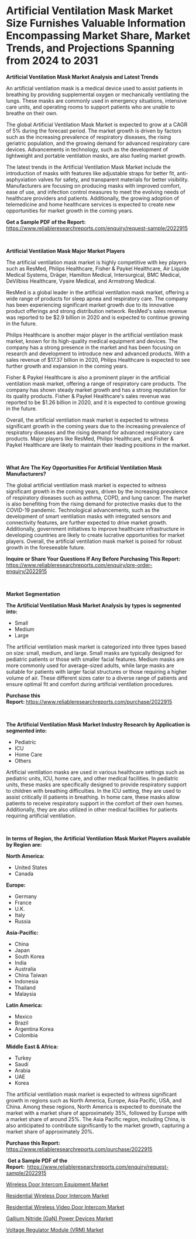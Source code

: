 <p><h1>Artificial Ventilation Mask Market Size Furnishes Valuable Information Encompassing Market Share, Market Trends, and Projections Spanning from 2024 to 2031</h1></p><p><strong>Artificial Ventilation Mask Market Analysis and Latest Trends</strong></p>
<p><p>An artificial ventilation mask is a medical device used to assist patients in breathing by providing supplemental oxygen or mechanically ventilating the lungs. These masks are commonly used in emergency situations, intensive care units, and operating rooms to support patients who are unable to breathe on their own.</p><p>The global Artificial Ventilation Mask Market is expected to grow at a CAGR of 5% during the forecast period. The market growth is driven by factors such as the increasing prevalence of respiratory diseases, the rising geriatric population, and the growing demand for advanced respiratory care devices. Advancements in technology, such as the development of lightweight and portable ventilation masks, are also fueling market growth.</p><p>The latest trends in the Artificial Ventilation Mask Market include the introduction of masks with features like adjustable straps for better fit, anti-asphyxiation valves for safety, and transparent materials for better visibility. Manufacturers are focusing on producing masks with improved comfort, ease of use, and infection control measures to meet the evolving needs of healthcare providers and patients. Additionally, the growing adoption of telemedicine and home healthcare services is expected to create new opportunities for market growth in the coming years.</p></p>
<p><strong>Get a Sample PDF of the Report:&nbsp;</strong> <a href="https://www.reliableresearchreports.com/enquiry/request-sample/2022915">https://www.reliableresearchreports.com/enquiry/request-sample/2022915</a></p>
<p>&nbsp;</p>
<p><strong>Artificial Ventilation Mask Major Market Players</strong></p>
<p><p>The artificial ventilation mask market is highly competitive with key players such as ResMed, Philips Healthcare, Fisher & Paykel Healthcare, Air Liquide Medical Systems, Dräger, Hamilton Medical, Intersurgical, BMC Medical, DeVilbiss Healthcare, Vyaire Medical, and Armstrong Medical.</p><p>ResMed is a global leader in the artificial ventilation mask market, offering a wide range of products for sleep apnea and respiratory care. The company has been experiencing significant market growth due to its innovative product offerings and strong distribution network. ResMed's sales revenue was reported to be $2.9 billion in 2020 and is expected to continue growing in the future.</p><p>Philips Healthcare is another major player in the artificial ventilation mask market, known for its high-quality medical equipment and devices. The company has a strong presence in the market and has been focusing on research and development to introduce new and advanced products. With a sales revenue of $17.37 billion in 2020, Philips Healthcare is expected to see further growth and expansion in the coming years.</p><p>Fisher & Paykel Healthcare is also a prominent player in the artificial ventilation mask market, offering a range of respiratory care products. The company has shown steady market growth and has a strong reputation for its quality products. Fisher & Paykel Healthcare's sales revenue was reported to be $1.26 billion in 2020, and it is expected to continue growing in the future.</p><p>Overall, the artificial ventilation mask market is expected to witness significant growth in the coming years due to the increasing prevalence of respiratory diseases and the rising demand for advanced respiratory care products. Major players like ResMed, Philips Healthcare, and Fisher & Paykel Healthcare are likely to maintain their leading positions in the market.</p></p>
<p>&nbsp;</p>
<p><strong>What Are The Key Opportunities For Artificial Ventilation Mask Manufacturers?</strong></p>
<p><p>The global artificial ventilation mask market is expected to witness significant growth in the coming years, driven by the increasing prevalence of respiratory diseases such as asthma, COPD, and lung cancer. The market is also benefiting from the rising demand for protective masks due to the COVID-19 pandemic. Technological advancements, such as the development of smart ventilation masks with integrated sensors and connectivity features, are further expected to drive market growth. Additionally, government initiatives to improve healthcare infrastructure in developing countries are likely to create lucrative opportunities for market players. Overall, the artificial ventilation mask market is poised for robust growth in the foreseeable future.</p></p>
<p><strong>Inquire or Share Your Questions If Any Before Purchasing This Report:</strong> <a href="https://www.reliableresearchreports.com/enquiry/pre-order-enquiry/2022915">https://www.reliableresearchreports.com/enquiry/pre-order-enquiry/2022915</a></p>
<p>&nbsp;</p>
<p><strong>Market Segmentation</strong></p>
<p><strong>The Artificial Ventilation Mask Market Analysis by types is segmented into:</strong></p>
<p><ul><li>Small</li><li>Medium</li><li>Large</li></ul></p>
<p><p>The artificial ventilation mask market is categorized into three types based on size: small, medium, and large. Small masks are typically designed for pediatric patients or those with smaller facial features. Medium masks are more commonly used for average-sized adults, while large masks are suitable for patients with larger facial structures or those requiring a higher volume of air. These different sizes cater to a diverse range of patients and ensure optimal fit and comfort during artificial ventilation procedures.</p></p>
<p><strong>Purchase this Report:&nbsp;</strong><a href="https://www.reliableresearchreports.com/purchase/2022915">https://www.reliableresearchreports.com/purchase/2022915</a></p>
<p>&nbsp;</p>
<p><strong>The Artificial Ventilation Mask Market Industry Research by Application is segmented into:</strong></p>
<p><ul><li>Pediatric</li><li>ICU</li><li>Home Care</li><li>Others</li></ul></p>
<p><p>Artificial ventilation masks are used in various healthcare settings such as pediatric units, ICU, home care, and other medical facilities. In pediatric units, these masks are specifically designed to provide respiratory support to children with breathing difficulties. In the ICU setting, they are used to assist critically ill patients in breathing. In home care, these masks allow patients to receive respiratory support in the comfort of their own homes. Additionally, they are also utilized in other medical facilities for patients requiring artificial ventilation.</p></p>
<p>&nbsp;</p>
<p><strong>In terms of Region, the Artificial Ventilation Mask Market Players available by Region are:</strong></p>
<p>
    <p> <strong> North America: </strong>
        <ul>
            <li>United States</li>
            <li>Canada</li>
        </ul>
        </p> 
    <p> <strong> Europe: </strong>
        <ul>
            <li>Germany</li>
            <li>France</li>
            <li>U.K.</li>
            <li>Italy</li>
            <li>Russia</li>
        </ul>
        </p> 
    <p> <strong> Asia-Pacific: </strong>
        <ul>
            <li>China</li>
            <li>Japan</li>
            <li>South Korea</li>
            <li>India</li>
            <li>Australia</li>
            <li>China Taiwan</li>
            <li>Indonesia</li>
            <li>Thailand</li>
            <li>Malaysia</li>
        </ul>
        </p> 
    <p> <strong> Latin America: </strong>
        <ul>
            <li>Mexico</li>
            <li>Brazil</li>
            <li>Argentina Korea</li>
            <li>Colombia</li>
        </ul>
        </p> 
    <p> <strong> Middle East & Africa: </strong>
        <ul>
            <li>Turkey</li>
            <li>Saudi</li>
            <li>Arabia</li>
            <li>UAE</li>
            <li>Korea</li>
        </ul>
    </p>
    </p>
<p><p>The artificial ventilation mask market is expected to witness significant growth in regions such as North America, Europe, Asia Pacific, USA, and China. Among these regions, North America is expected to dominate the market with a market share of approximately 35%, followed by Europe with a market share of around 25%. The Asia Pacific region, including China, is also anticipated to contribute significantly to the market growth, capturing a market share of approximately 20%.</p></p>
<p><strong>Purchase this Report: </strong><a href="https://www.reliableresearchreports.com/purchase/2022915">https://www.reliableresearchreports.com/purchase/2022915</a></p>
<p>&nbsp;<strong>Get a Sample PDF of the Report:&nbsp;&nbsp;</strong><a href="https://www.reliableresearchreports.com/enquiry/request-sample/2022915">https://www.reliableresearchreports.com/enquiry/request-sample/2022915</a></p>
<p><strong></strong></p>
<p><p><a href="https://angry-finch-aaf.notion.site/Wireless-Door-Intercom-Equipment-Market-Challenges-Opportunities-and-Growth-Drivers-and-Major-Mar-d4248e2b38994406816b449808f99267">Wireless Door Intercom Equipment Market</a></p><p><a href="https://chivalrous-flock-a86.notion.site/Residential-Wireless-Door-Intercom-Market-Size-2024-2031-Global-Industrial-Analysis-Key-Geographi-b99aa89aad15433e89e68d76395d4820">Residential Wireless Door Intercom Market</a></p><p><a href="https://faithful-glue-af3.notion.site/Residential-Wireless-Video-Door-Intercom-Market-Size-Global-Industry-Overview-Market-Segmentation--24db37ebce3a41daaae33b2b8de9bae3">Residential Wireless Video Door Intercom Market</a></p><p><a href="https://view.publitas.com/reportprime-1/gallium-nitride-gan-power-devices-market-size-global-industry-overview-market-segmentation-and-forecast-2024-to-2031/">Gallium Nitride (GaN) Power Devices Market</a></p><p><a href="https://view.publitas.com/reportprime-1/voltage-regulator-module-vrm-market-size-share-trends-analysis-report-by-application-regional-outlook-competitive-strategies-and-segment-forecasts-2024-2031/">Voltage Regulator Module (VRM) Market</a></p></p>